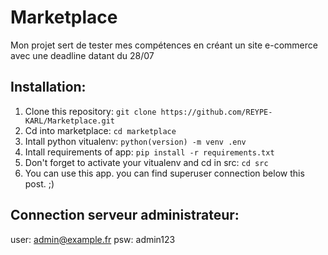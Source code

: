 # Marketplace
Mon projet sert de tester mes compétences en créant un site e-commerce avec une deadline datant du 28/07


## Installation:
1. Clone this repository: `git clone https://github.com/REYPE-KARL/Marketplace.git`
2. Cd into marketplace: `cd marketplace`
3. Intall python vitualenv: `python(version) -m venv .env`
4. Intall requirements of app: `pip install -r requirements.txt`
5. Don't forget to activate your vitualenv and cd in src: `cd src`
6. You can use this app. you can find superuser connection below this post. ;)

## Connection serveur administrateur:
user: admin@example.fr
psw: admin123
